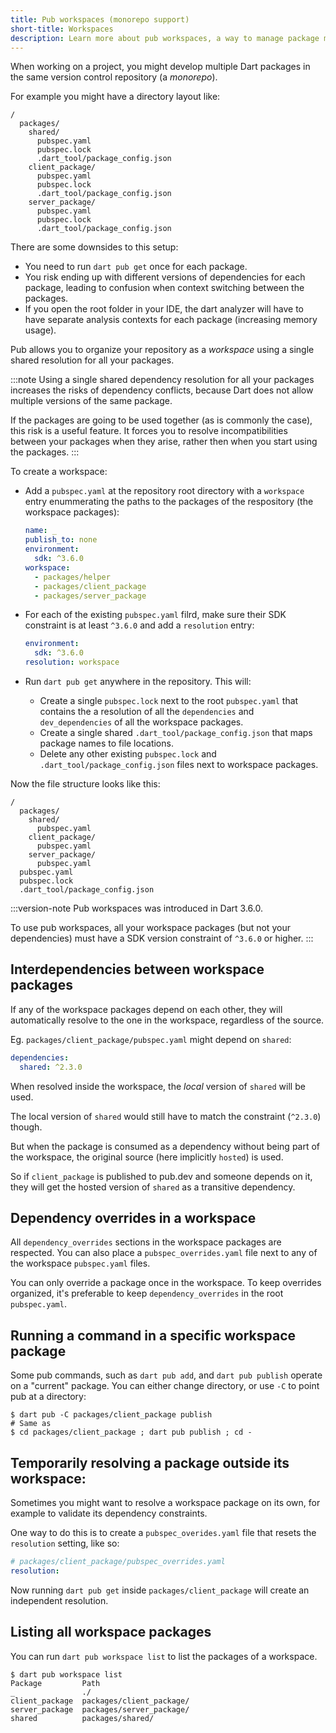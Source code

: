```yaml
---
title: Pub workspaces (monorepo support)
short-title: Workspaces
description: Learn more about pub workspaces, a way to manage package monorepos.
---
```


When working on a project, you might develop multiple Dart packages in the same
version control repository (a _monorepo_).

For example you might have a directory layout like: 

```console
/
  packages/
    shared/
      pubspec.yaml
      pubspec.lock
      .dart_tool/package_config.json
    client_package/
      pubspec.yaml
      pubspec.lock
      .dart_tool/package_config.json
    server_package/
      pubspec.yaml
      pubspec.lock
      .dart_tool/package_config.json
```

There are some downsides to this setup:

* You need to run `dart pub get` once for each package.
* You risk ending up with different versions of dependencies for each package,
  leading to confusion when context switching between the packages.
* If you open the root folder in your IDE, the dart analyzer will have to have
  separate analysis contexts for each package (increasing memory usage).

Pub allows you to organize your repository as a _workspace_ using a single
shared resolution for all your packages.

:::note
Using a single shared dependency resolution for all your packages increases
the risks of dependency conflicts, because Dart does not allow multiple versions
of the same package.

If the packages are going to be used together (as is commonly the case),
this risk is a useful feature. It forces you to resolve incompatibilities between
your packages when they arise, rather then when you start using the packages.
:::

To create a workspace:

* Add a `pubspec.yaml` at the repository root directory with a `workspace` entry
  enummerating the paths to the packages of the respository (the workspace
  packages):

  ```yaml
  name: _
  publish_to: none
  environment:
    sdk: ^3.6.0
  workspace:
    - packages/helper
    - packages/client_package
    - packages/server_package
  ```

* For each of the existing `pubspec.yaml` filrd, make sure their SDK constraint
  is at least `^3.6.0` and add a `resolution` entry:

  ```yaml
  environment:
    sdk: ^3.6.0
  resolution: workspace
  ```

* Run `dart pub get` anywhere in the repository. This will:
  * Create a single `pubspec.lock` next to the root `pubspec.yaml` that contains
    the a resolution of all the `dependencies` and `dev_dependencies` of all the
    workspace packages. 
  * Create a single shared `.dart_tool/package_config.json` that maps package
    names to file locations.
  * Delete any other existing `pubspec.lock` and
    `.dart_tool/package_config.json` files next to workspace packages.

Now the file structure looks like this:

```console
/
  packages/
    shared/
      pubspec.yaml
    client_package/
      pubspec.yaml
    server_package/
      pubspec.yaml
  pubspec.yaml
  pubspec.lock
  .dart_tool/package_config.json
```

:::version-note
Pub workspaces was introduced in Dart 3.6.0.

To use pub workspaces, all your workspace packages (but not your dependencies)
must have a SDK version constraint of `^3.6.0` or higher.
:::

## Interdependencies between workspace packages

If any of the workspace packages depend on each other, they will automatically
resolve to the one in the workspace, regardless of the source.

Eg. `packages/client_package/pubspec.yaml` might depend on `shared`:

```yaml
dependencies:
  shared: ^2.3.0
```

When resolved inside the workspace, the _local_ version of `shared` will be
used. 

The local version of `shared` would still have to match the constraint
(`^2.3.0`) though.

But when the package is consumed as a dependency without being part of the
workspace, the original source (here implicitly `hosted`) is used.

So if `client_package` is published to pub.dev and someone depends on it, they
will get the hosted version of `shared` as a transitive dependency.

## Dependency overrides in a workspace

All `dependency_overrides` sections in the workspace packages are respected.
You can also place a `pubspec_overrides.yaml` file next to any of the
workspace `pubspec.yaml` files.

You can only override a package once in the workspace. To keep overrides organized,
it's preferable to keep `dependency_overrides` in the root `pubspec.yaml`.

## Running a command in a specific workspace package

Some pub commands, such as `dart pub add`, and `dart pub publish` operate on a
"current" package. You can either change directory, or use `-C` to point pub at
a directory:

```console
$ dart pub -C packages/client_package publish
# Same as
$ cd packages/client_package ; dart pub publish ; cd -
```

## Temporarily resolving a package outside its workspace:

Sometimes you might want to resolve a workspace package on its own, for example
to validate its dependency constraints.

One way to do this is to create a `pubspec_overides.yaml` file that resets the
`resolution` setting, like so:

```yaml
# packages/client_package/pubspec_overrides.yaml
resolution:
```

Now running `dart pub get` inside `packages/client_package` will create an
independent resolution.

## Listing all workspace packages

You can run `dart pub workspace list` to list the packages of a workspace.

```console
$ dart pub workspace list
Package         Path                      
_               ./                        
client_package  packages/client_package/  
server_package  packages/server_package/  
shared          packages/shared/
```

